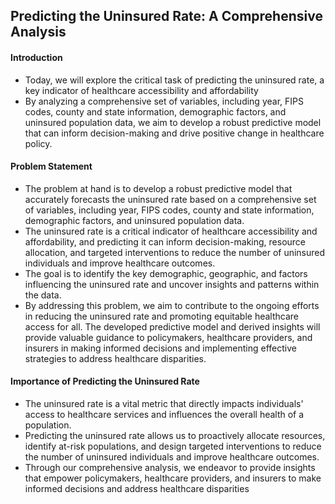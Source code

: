 ## Predicting the Uninsured Rate: A Comprehensive Analysis

#### Introduction
- Today, we will explore the critical task of predicting the uninsured rate, a key indicator of healthcare accessibility and affordability
- By analyzing a comprehensive set of variables, including year, FIPS codes, county and state information, demographic factors, and uninsured population data, we aim to develop a robust predictive model that can inform decision-making and drive positive change in healthcare policy.

#### Problem Statement
- The problem at hand is to develop a robust predictive model that accurately forecasts the uninsured rate based on a comprehensive set of variables, including year, FIPS codes, county and state information, demographic factors, and uninsured population data.
- The uninsured rate is a critical indicator of healthcare accessibility and affordability, and predicting it can inform decision-making, resource allocation, and targeted interventions to reduce the number of uninsured individuals and improve healthcare outcomes.
- The goal is to identify the key demographic, geographic, and factors influencing the uninsured rate and uncover insights and patterns within the data. 
- By addressing this problem, we aim to contribute to the ongoing efforts in reducing the uninsured rate and promoting equitable healthcare access for all. The developed predictive model and derived insights will provide valuable guidance to policymakers, healthcare providers, and insurers in making informed decisions and implementing effective strategies to address healthcare disparities.

#### Importance of Predicting the Uninsured Rate
- The uninsured rate is a vital metric that directly impacts individuals' access to healthcare services and influences the overall health of a population.
- Predicting the uninsured rate allows us to proactively allocate resources, identify at-risk populations, and design targeted interventions to reduce the number of uninsured individuals and improve healthcare outcomes.
- Through our comprehensive analysis, we endeavor to provide insights that empower policymakers, healthcare providers, and insurers to make informed decisions and address healthcare disparities


